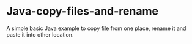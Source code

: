 # Java-copy-files-and-rename
A simple basic Java example to copy file from one place, rename it and paste it into other location.
